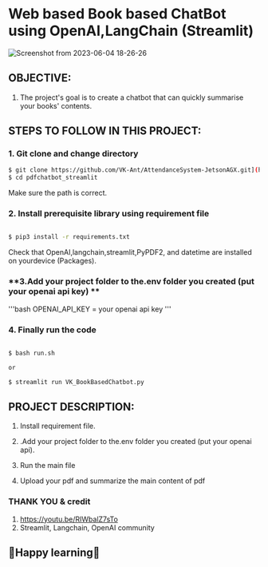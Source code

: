 # **Web based Book based ChatBot using OpenAI,LangChain (Streamlit)**
![Screenshot from 2023-06-04 18-26-26](https://github.com/VK-Ant/BookBasedChatBot_Streamlit/assets/75832198/a2b2303b-a0e0-4bbb-b167-86cc6e29a548)



## **OBJECTIVE:**

1. The project's goal is to create a chatbot that can quickly summarise your books' contents.


## **STEPS TO FOLLOW IN THIS PROJECT:**

### **1. Git clone and change directory**

```bash
$ git clone https://github.com/VK-Ant/AttendanceSystem-JetsonAGX.git](https://github.com/VK-Ant/BookBasedChatBot_Streamlit
$ cd pdfchatbot_streamlit
```
Make sure the path is correct.

### **2. Install prerequisite library using requirement file**

```bash

$ pip3 install -r requirements.txt

```
Check that OpenAI,langchain,streamlit,PyPDF2, and datetime are installed on yourdevice (Packages).

### **3.Add your project folder to the.env folder you created (put your openai api key) **

'''bash
OPENAI_API_KEY = your openai api key
'''

### **4. Finally run the code**

```bash

$ bash run.sh

or

$ streamlit run VK_BookBasedChatbot.py

```

## **PROJECT DESCRIPTION:**

1. Install requirement file.

2. .Add your project folder to the.env folder you created (put your openai api).

3. Run the main file

4. Upload your pdf and summarize the main content of pdf


### **THANK YOU & credit**

1. https://youtu.be/RIWbalZ7sTo
2. Streamlit, Langchain, OpenAI community


## **🤗Happy learning🤗**
